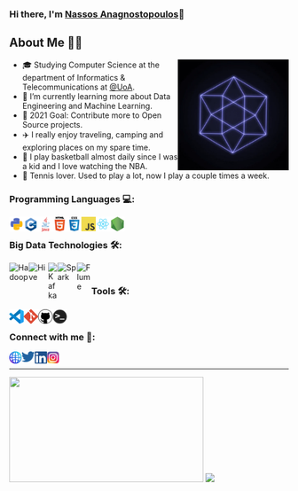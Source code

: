 
### Hi there, I'm [Nassos Anagnostopoulos][website]👋

<!-- [![Website](https://img.shields.io/website?label=nassosanagn&up_color=blue&url=https%3A%2F%2Fnassosanagn.github.io%2F)](https://nassosanagn.github.io/) -->
<!-- [![Twitter Follow](https://img.shields.io/twitter/follow/codeSTACKr?color=1DA1F2&logo=twitter&style=for-the-badge)](https://twitter.com/intent/follow?original_referer=https%3A%2F%2Fgithub.com%2FcodeSTACKr&screen_name=codeSTACKr) -->

## About Me 👨‍🎓
<p><img align="right" src="./images/giphy1.gif" width="200" height="200" /></p>

- 🎓 Studying Computer Science at the department of Informatics & Telecommunications at [@UoA].
- 🌱 I’m currently learning more about Data Engineering and Machine Learning.
- 🥅 2021 Goal: Contribute more to Open Source projects.
- ✈️ I really enjoy traveling, camping and exploring places on my spare time.
- 🏀 I play basketball almost daily since I was a kid and I love watching the NBA.
- 🎾 Tennis lover. Used to play a lot, now I play a couple times a week.
<!-- - ⚡ Fun fact: I love to draw and play guitar / drums -->

<!-- <p><img align="right" src="blah.gif" width="250" height="250" /></p> -->

### Programming Languages 💻:

<img align="left" alt="Python" width="26px" src="images/python.png" />
<!-- <img align="left" alt="C" width="26px" src="images/c.png" /> -->
<img align="left" alt="Cpp" width="26px" src="images/cpp.png" />
<img align="left" alt="Node.js" width="26px" src="images/java.png" />
<img align="left" alt="HTML5" width="26px" src="https://raw.githubusercontent.com/github/explore/80688e429a7d4ef2fca1e82350fe8e3517d3494d/topics/html/html.png" />
<img align="left" alt="CSS3" width="26px" src="https://raw.githubusercontent.com/github/explore/80688e429a7d4ef2fca1e82350fe8e3517d3494d/topics/css/css.png" />
<img align="left" alt="JavaScript" width="26px" src="https://raw.githubusercontent.com/github/explore/80688e429a7d4ef2fca1e82350fe8e3517d3494d/topics/javascript/javascript.png" />
<img align="left" alt="React" width="26px" src="https://raw.githubusercontent.com/github/explore/80688e429a7d4ef2fca1e82350fe8e3517d3494d/topics/react/react.png" />
<img align="left" alt="Node.js" width="26px" src="https://raw.githubusercontent.com/github/explore/80688e429a7d4ef2fca1e82350fe8e3517d3494d/topics/nodejs/nodejs.png" />

<br />

### Big Data Technologies 🛠️:
<img align="left" alt="Hadoop" width="35px" src="https://assets.zabbix.com/img/brands/hadoop.svg" />
<img align="left" alt="Hive" width="35px" src="https://upload.wikimedia.org/wikipedia/commons/b/bb/Apache_Hive_logo.svg" />
<img align="left" alt="Kafka" width="17px" src="https://upload.wikimedia.org/wikipedia/commons/0/05/Apache_kafka.svg" />
<img align="left" alt="Spark" width="35px" src="https://upload.wikimedia.org/wikipedia/commons/f/f3/Apache_Spark_logo.svg" />
<img align="left" alt="Flume" width="26px" src="https://flume.apache.org/_static/flume-logo.png" />


<br />

### Tools 🛠️:
<img align="left" alt="Visual Studio Code" width="26px" src="https://raw.githubusercontent.com/github/explore/80688e429a7d4ef2fca1e82350fe8e3517d3494d/topics/visual-studio-code/visual-studio-code.png" />
<img align="left" alt="Git" width="26px" src="./images/git.png" />
<img align="left" alt="GitHub" width="26px" src="./images/github3.png" />
<img align="left" alt="Terminal" width="26px" src="https://raw.githubusercontent.com/github/explore/80688e429a7d4ef2fca1e82350fe8e3517d3494d/topics/terminal/terminal.png" />

<br />

### Connect with me 🔗:

[<img align="left" alt="nassosanagn"  width="22px" src="/images/globe2.png" />][website]
[<img align="left" alt="nassosanagn | Twitter" width="24px" src="/images/twitter.png" />][twitter]
[<img align="left" alt="nassosanagn | LinkedIn" width="22px" src="/images/linkedin.png" />][linkedin]
[<img align="left" alt="nassosanagn | Instagram" width="22px" src="images/insta4.png" />][instagram]

<br />

---

<p float="left">
  <img src="https://github-readme-stats.vercel.app/api/top-langs/?username=nassosanagn&layout=compact&theme=tokyonight" width="350" height="190"/> 
  <img src="https://github-readme-stats.vercel.app/api?username=nassosanagn&count_private=true&show_icons=true&theme=dark" width="480" />
</p>


[@UoA]: https://www.di.uoa.gr/
[website]: https://nassosanagn.github.io/
[twitter]: https://twitter.com/nassosanagn
[instagram]: https://www.instagram.com/nassosanagn_/
[linkedin]: https://www.linkedin.com/in/nassosanagn/

